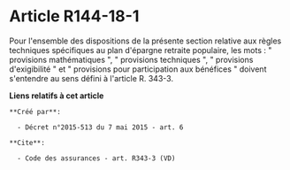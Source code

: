 # Article R144-18-1

Pour l'ensemble des dispositions de la présente section relative aux règles techniques spécifiques au plan d'épargne retraite
populaire, les mots : " provisions mathématiques ", " provisions techniques ", " provisions d'exigibilité " et " provisions
pour participation aux bénéfices " doivent s'entendre au sens défini à l'article R. 343-3.

**Liens relatifs à cet article**

	**Créé par**:

	  - Décret n°2015-513 du 7 mai 2015 - art. 6

	**Cite**:

	  - Code des assurances - art. R343-3 (VD)
